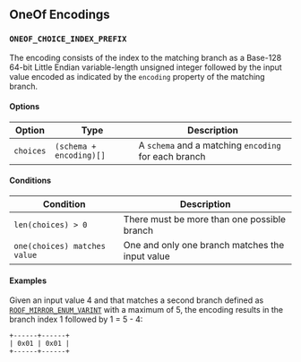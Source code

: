 OneOf Encodings
---------------

### `ONEOF_CHOICE_INDEX_PREFIX`

The encoding consists of the index to the matching branch as a Base-128 64-bit
Little Endian variable-length unsigned integer followed by the input value
encoded as indicated by the `encoding` property of the matching branch.

#### Options

| Option    | Type                    | Description                                          |
|-----------|-------------------------|------------------------------------------------------|
| `choices` | `(schema + encoding)[]` | A `schema` and a matching `encoding` for each branch |

#### Conditions

| Condition                    | Description                                     |
|------------------------------|-------------------------------------------------|
| `len(choices) > 0`           | There must be more than one possible branch     |
| `one(choices) matches value` | One and only one branch matches the input value |

#### Examples

Given an input value 4 and that matches a second branch defined as
[`ROOF_MIRROR_ENUM_VARINT`](./integer.markdown#roof_mirror_enum_varint) with a
maximum of 5, the encoding results in the branch index 1 followed by 1 = 5 - 4:

```
+------+------+
| 0x01 | 0x01 |
+------+------+
```
